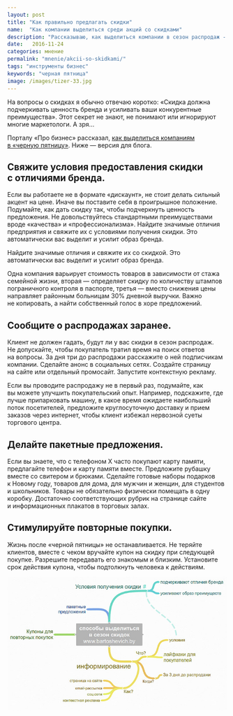 ```yaml
---
layout: post
title: "Как правильно предлагать скидки"
name:  "Как компании выделиться среди акций со скидками"
description: "Рассказываю, как выделиться компании в сезон распродаж - когда скидки предлагают многие. Планируете снижать цены - прочтите сначала статью."
date:   2016-11-24
categories: мнение
permalink: "mnenie/akcii-so-skidkami/"
tags: "инструменты бизнес"
keywords: "черная пятница"
image: /images/tizer-33.jpg
---
```


<p>На&nbsp;вопросы о&nbsp;скидках я&nbsp;обычно отвечаю коротко: «Скидка должна подчеркивать ценность бренда и&nbsp;усиливать ваши конкурентные преимущества». Этот секрет не&nbsp;знают, не&nbsp;понимают или игнорируют многие маркетологи. А&nbsp;зря...</p>
<p>Порталу «Про бизнес» рассказал, <a href="https://probusiness.io/management/2778-v-chernuyu-pyatnicu-skidki-budut-u-mnogikh-chem-vydelitsya-na-fone-konkurentov.html">как выделиться компаниям в&nbsp;«черную пятницу»</a>. Ниже&nbsp;— версия для блога. </p><!--more-->

<h2>Свяжите условия предоставления скидки с&nbsp;отличиями бренда.</h2>
<p>Если вы&nbsp;работаете не&nbsp;в&nbsp;формате «дискаунт», не&nbsp;стоит делать сильный акцент на&nbsp;цене. Иначе вы&nbsp;поставите себя в&nbsp;проигрышное положение. Подумайте, как дать скидку так, чтобы подчеркнуть ценность предложения. Не&nbsp;довольствуйтесь стандартными преимуществами вроде «качества» и&nbsp;«профессионализма». Найдите значимые отличия предприятия и&nbsp;свяжите их&nbsp;с&nbsp;условиями получения скидки. Это автоматически вас выделит и&nbsp;усилит образ бренда.</p>
<div class="hip">Найдите значимые отличия и&nbsp;свяжите их&nbsp;со&nbsp;скидкой. Это автоматически вас выделит и&nbsp;усилит образ бренда.</div>
<p>Одна компания варьирует стоимость товаров в&nbsp;зависимости от&nbsp;стажа семейной жизни, вторая&nbsp;— определяет скидку по&nbsp;количеству штампов пограничного контроля в&nbsp;паспорте, третья&nbsp;— вместо снижения цены направляет районным больницам&nbsp;30% дневной выручки. Важно не&nbsp;копировать, а&nbsp;найти собственный голос в&nbsp;хоре предложений.</p>
<h2> Сообщите о&nbsp;распродажах заранее. </h2>
<p>Клиент не&nbsp;должен гадать, будут&nbsp;ли у&nbsp;вас скидки в&nbsp;сезон распродаж. Не&nbsp;допускайте, чтобы покупатель тратил время на&nbsp;поиск ответов на&nbsp;вопросы. За&nbsp;дня три до&nbsp;распродажи расскажите о&nbsp;ней подписчикам компании. Сделайте анонс в&nbsp;социальных сетях. Создайте страницу на&nbsp;сайте или отдельный промосайт. Запустите контекстную рекламу.</p>
<p>Если вы&nbsp;проводите распродажу не&nbsp;в&nbsp;первый раз, подумайте, как вы&nbsp;можете улучшить покупательский опыт. Например, подскажите, где лучше припарковать машину, в&nbsp;какое время ожидаете наибольший поток посетителей, предложите круглосуточную доставку и&nbsp;прием заказов через интернет, чтобы клиент избежал нервозной суеты торгового центра.</p>
<h2>Делайте пакетные предложения.</h2>
<p>Если вы&nbsp;знаете, что с&nbsp;телефоном&nbsp;Х часто покупают карту памяти, предлагайте телефон и&nbsp;карту памяти вместе. Предложите рубашку вместе со&nbsp;свитером и&nbsp;брюками. Сделайте готовые наборы подарков к&nbsp;Новому году, товаров для дома, для мужчин и&nbsp;женщин, для студентов и&nbsp;школьников. Товары не&nbsp;обязательно физически помещать в&nbsp;одну коробку. Достаточно соответствующих рубрик на&nbsp;странице сайте и&nbsp;информационных плакатов в&nbsp;торговых залах.</p>
<h2> Стимулируйте повторные покупки.</h2>
<p>Жизнь после «черной пятницы» не&nbsp;останавливается. Не&nbsp;теряйте клиентов, вместе с&nbsp;чеком вручайте купон на&nbsp;скидку при следующей покупке. Разрешите передавать его знакомым и&nbsp;близким. Установите срок действия купона, чтобы подтолкнуть человека к&nbsp;действиям.</p>
<img src="/images/dis1.jpg" alt="скидки" />
